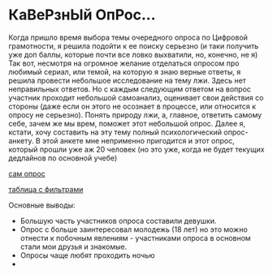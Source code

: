 # КаВеРзнЫй ОпРос...
Когда пришло время выбора темы очередного опроса по Цифровой грамотности, я решила подойти к ее поиску серьезно (и таки получить уже доп баллы, которые почти все ловко выхватили, но, конечно, не я)
Так вот, несмотря на огромное желание отделаться опросом про любимый сериал, или темой, на которую я знаю верные ответы, я решила провести небольшое исследование на тему лжи. Здесь нет неправильных ответов. Но с каждым следующим ответом на вопрос участник проходит небольшой самоанализ, оценивает свои действия со стороны (даже если он этого не осознает в процессе, или относится к опросу не серьезно).
Понять природу лжи, а, главное, ответить самому себе, зачем же мы врем, поможет этот небольшой опрос. Далее я, кстати, хочу составить на эту тему полный психологический опрос-анкету. В этой анкете мне неприменно пригодится и этот опрос, который прошли уже аж 20 человек (но это уже, когда не будет текущих дедлайнов по основной учебe)



[сам опрос](https://docs.google.com/forms/d/1M5JR8Rop6Vq3Mm3YQ4hJaYmeZQt2AZ4sdXmd7YbFXYk/edit#responses)

[таблица с фильтрами](https://docs.google.com/spreadsheets/d/1HaWsyYOMTjjCG3leYzeu-CUsOF2cdXCAi0blRacG6JI/edit#gid=666487315&fvid=814509435)

Основные выводы:

- Большую часть участников опроса составили девушки. 
- Опрос с больше заинтересовал молодежь (18 лет) но это можно отнести к побочным явлениям - участниками опроса в основном стали мои друзья и знакомые.
- Опросы чаще любят проходить ночью
- 
